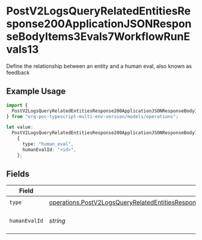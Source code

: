 # PostV2LogsQueryRelatedEntitiesResponse200ApplicationJSONResponseBodyItems3Evals7WorkflowRunEvals13

Define the relationship between an entity and a human eval, also known as feedback

## Example Usage

```typescript
import {
  PostV2LogsQueryRelatedEntitiesResponse200ApplicationJSONResponseBodyItems3Evals7WorkflowRunEvals13,
} from "orq-poc-typescript-multi-env-version/models/operations";

let value:
  PostV2LogsQueryRelatedEntitiesResponse200ApplicationJSONResponseBodyItems3Evals7WorkflowRunEvals13 =
    {
      type: "human_eval",
      humanEvalId: "<id>",
    };
```

## Fields

| Field                                                                                                                                                                                                                                                | Type                                                                                                                                                                                                                                                 | Required                                                                                                                                                                                                                                             | Description                                                                                                                                                                                                                                          |
| ---------------------------------------------------------------------------------------------------------------------------------------------------------------------------------------------------------------------------------------------------- | ---------------------------------------------------------------------------------------------------------------------------------------------------------------------------------------------------------------------------------------------------- | ---------------------------------------------------------------------------------------------------------------------------------------------------------------------------------------------------------------------------------------------------- | ---------------------------------------------------------------------------------------------------------------------------------------------------------------------------------------------------------------------------------------------------- |
| `type`                                                                                                                                                                                                                                               | [operations.PostV2LogsQueryRelatedEntitiesResponse200ApplicationJSONResponseBodyItems3Evals7WorkflowRunEvals1Type](../../models/operations/postv2logsqueryrelatedentitiesresponse200applicationjsonresponsebodyitems3evals7workflowrunevals1type.md) | :heavy_check_mark:                                                                                                                                                                                                                                   | N/A                                                                                                                                                                                                                                                  |
| `humanEvalId`                                                                                                                                                                                                                                        | *string*                                                                                                                                                                                                                                             | :heavy_check_mark:                                                                                                                                                                                                                                   | The id of the resource                                                                                                                                                                                                                               |